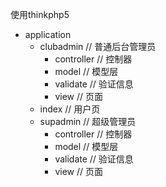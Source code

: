 使用thinkphp5
- application 
    - clubadmin  // 普通后台管理员
        - controller // 控制器
        - model // 模型层
        - validate // 验证信息
        - view // 页面
    -  index // 用户页
    - supadmin // 超级管理员
        - controller // 控制器
        - model // 模型层
        - validate // 验证信息
        - view // 页面
